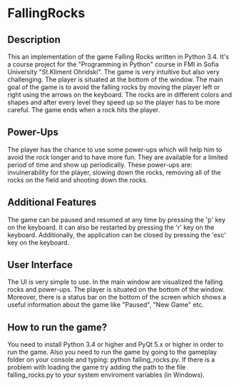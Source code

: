# FallingRocks

## Description
This an implementation of the game Falling Rocks written in Python 3.4. It's a course project for the "Programming in Python" course in FMI in Sofia University "St.Kliment Ohridski". The game is very intuitive but also very challenging. The player is situated at the bottom of the window. The main goal of the game is to avoid the falling rocks by moving the player left or right using the arrows on the keyboard. The rocks are in different colors and shapes and after every level they speed up so the player has to be more careful. The game ends when a rock hits the player.

## Power-Ups
The player has the chance to use some power-ups which will help him to avoid the rock longer and to have more fun. They are available for a limited period of time and show up periodically. These power-ups are: invulnerability for the player, slowing down the rocks, removing all of the rocks on the field and shooting down the rocks.

## Additional Features
The game can be paused and resumed at any time by pressing the 'p' key on the keyboard. It can also be restarted by pressing the 'r' key on the keyboard. Additionally, the application can be closed by pressing the 'esc' key on the keyboard.

## User Interface
The UI is very simple to use. In the main window are visualized the falling rocks and power-ups. The player is situated on the bottom of the window. Moreover, there is a status bar on the bottom of the screen which shows a useful information about the game like "Paused", "New Game" etc.

## How to run the game?
You need to install Python 3.4 or higher and PyQt 5.x or higher in order to run the game. Also you need to run the game by going to the gameplay folder on your console and typing: python falling_rocks.py. If there is a problem with loading the game try adding the path to the file falling_rocks.py to your system enviroment variables (in Windows).

